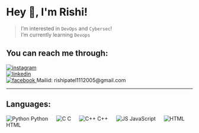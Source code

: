 # Hey 👋, I'm Rishi!
> I’m interested in `DevOps` and `Cybersec`!\
> I’m currently learning `Devops`
## You can reach me through:

<a href="https://www.instagram.com/rishi_kaneria/" >
 <img alt="instagram" src="https://img.shields.io/badge/Instagram-E4405F?logo=instagram&logoColor=white&link=https%3A%2F%2Fwww.instagram.com%2Frishi_kaneria%2F" class="inst" /> 
</a><br>
<a href="https://www.linkedin.com/in/rishi-kaneria-981b33280/">
 <img alt="linkedin" src="https://img.shields.io/badge/LinkedIn-0A66C2?style=plastic&logo=linkedin&logoColor=white&link=https%3A%2F%2Fwww.linkedin.com%2Fin%2Frishi-kaneria-981b33280" />
</a><br>
<a href="https://www.facebook.com/profile.php?id=100093983456054" >
 <img alt="facebook" src="https://img.shields.io/badge/Facebook-0866FF?style=plastic&logo=facebook&logoColor=white&link=https%3A%2F%2Fwww.facebook.com%2Fprofile.php%3Fid%3D100093983456054" />
</a>
Mailid: rishipatel1112005@gmail.com<hr>

## Languages:
<img src='https://img.shields.io/badge/-3776AB?logo=python&logoColor=white' alt='Python'/> Python  &emsp;
<img src='https://img.shields.io/badge/-A8B9CC?logo=C&logoColor=white' alt='C'/> C  &emsp;
<img src='https://img.shields.io/badge/-00599C?logo=C%2B%2B&logoColor=white' alt='C++'/> C++  &emsp;
<img src='https://img.shields.io/badge/-F7DF1E?logo=javascript&logoColor=white' alt='JS'/> JavaScript  &emsp;
<img src='https://img.shields.io/badge/-E34F26?style=plastic&logo=html5&logoColor=white' alt='HTML'/> HTML  &emsp;
<!---
Rk1805/Rk1805 is a ✨ special ✨ repository because its `README.md` (this file) appears on your GitHub profile.
You can click the Preview link to take a look at your changes.
--->
